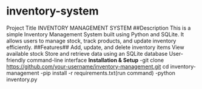 # inventory-system
Project Title
INVENTORY MANAGEMENT SYSTEM
##Description
This is a simple Inventory Management System built using Python and SQLite. It allows users to manage stock, track products, and update inventory efficiently.
##Features##
Add, update, and delete inventory items
View available stock
Store and retrieve data using an SQLite database
User-friendly command-line interface
**Installation & Setup**
-git clone https://github.com/your-username/inventory-management.git
cd inventory-management
-pip install -r requirements.txt(run command)
-python inventory.py


